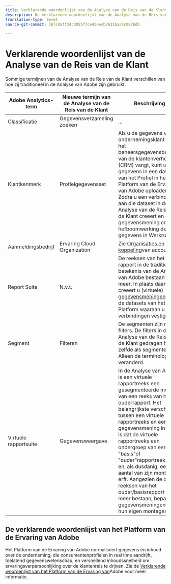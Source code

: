 ```yaml
---
title: Verklarende woordenlijst van de Analyse van de Reis van de Klant
description: De verklarende woordenlijst van de Analyse van de Reis van de klant.
translation-type: tm+mt
source-git-commit: 36fcdaff24c3055f7ce45eecb7631baa3c087bdb

---
```



# Verklarende woordenlijst van de Analyse van de Reis van de Klant

Sommige termijnen van de Analyse van de Reis van de Klant verschillen van hoe zij traditioneel in de Analyse van Adobe zijn gebruikt:

| Adobe Analytics-term | Nieuwe termijn van de Analyse van de Reis van de Klant | Beschrijving |
|---|---|---|
| Classificatie | Gegevensverzameling zoeken | ... |
| Klantkenmerk | Profielgegevensset | Als u de gegevens van de ondernemingsklant in een het beheersgegevensbestand van de klantenverhouding (CRM) vangt, kunt u de gegevens in een dataset van het Profiel in het Platform van de Ervaring van Adobe uploaden. Zodra u een verbinding aan die dataset in de Analyse van de Reis van de Klant creeert en een gegevensmening creeert, hefboomwerking de gegevens in Werkruimte. |
| Aanmeldingsbedrijf | Ervaring Cloud Organization | Zie [Organisaties en koppeling](https://docs.adobe.com/content/help/en/core-services/interface/manage-users-and-products/organizations.html#topic_C31CB834F109465A82ED57FF0563B3F1)van accounts. |
| Report Suite | N.v.t. | De reeksen van het rapport in de traditionele betekenis van de Analyse van Adobe bestaan niet meer. In plaats daarvan, creeert u (virtuele) [gegevensmeningen](/help/data-views/create-dataview.md) van de datasets van het Platform waaraan u verbindingen vestigde. |
| Segment | Filteren | De segmenten zijn nu filters. De filters in de Analyse van de Reis van de Klant gedragen het zelfde als segmenten. Alleen de terminologie is veranderd. |
| Virtuele rapportsuite | Gegevensweergave | In de Analyse van Adobe, is een virtuele rapportreeks een gesegmenteerde mening van een reeks van het ouderrapport. Het belangrijkste verschil tussen een virtuele rapportreeks en een gegevensmening in CJA is dat de virtuele rapportreeks een ondergroep van een &quot;basis&quot;of &quot;ouder&quot;rapportreeks is en, als dusdanig, een aantal van zijn montages erft. Aangezien de de reeksen van het ouder/basisrapport niet meer bestaan, bepaalt u gegevensmeningen met hun eigen montages. |

## De verklarende woordenlijst van het Platform van de Ervaring van Adobe

Het Platform van de Ervaring van Adobe normaliseert gegevens en inhoud over de onderneming, die consumentenprofielen in real time aandrijft, toelatend gegevenswetenschap, en versnellend inhoudssnelheid om ervaringsverpersoonlijking over de klantenreis te drijven.
Zie de [Verklarende woordenlijst van het Platform van de Ervaring van](https://www.adobe.io/apis/experienceplatform/home/services/acp-glossary.html)Adobe voor meer informatie.
